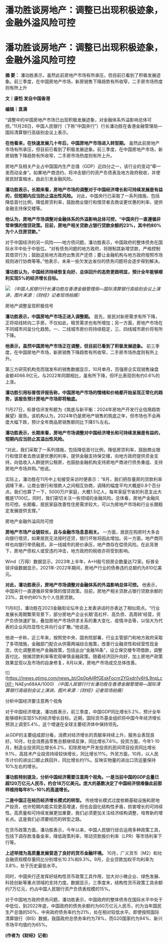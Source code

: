 # 潘功胜谈房地产：调整已出现积极迹象，金融外溢风险可控

# 潘功胜谈房地产：调整已出现积极迹象，金融外溢风险可控

**摘 要：**
潘功胜表示，虽然此前房地产市场有所承压，但目前已看到了积极发展迹象。前三季度，在中国房地产市场，新房销售下降趋势有所收窄，二手房市场热度则有所上升

**文｜康恺 发自中国香港**

**编辑｜袁满**

“调整中的中国房地产市场已出现积极发展迹象，对金融体系外溢影响总体可控。”11月28日，中国人民银行（下称“中国央行”）行长潘功胜在香港金融管理局—国际清算银行高级别会议上表示。

**在他看来，在快速发展几十年后，中国房地产市场进入转型期。**
虽然此前房地产市场有所承压，但目前已看到了积极发展迹象。前三季度，在中国房地产市场，新房销售下降趋势有所收窄，二手房市场热度则有所上升。

房地产及相关产业占中国国内生产总值（GDP）近四分之一，该行业的变动“牵一发而动全身”。如果地产商违约，将冲击银行的资产负债表及地方政府税收，并使居民财富缩水，由此引发金融风险。

**潘功胜表示，长期来看，房地产市场的调整对于中国经济增长和可持续发展是有益的，但短期内应当防止溢出性风险。**
对此，中国央行已采取了一系列措施，包括降低首付比例，降低房贷利率，鼓励商业银行和借贷者去商谈更优惠的利率，提供金融支持保交楼等。

**他认为，房地产市场调整对金融体系的外溢影响总体可控，“中国央行一直遵循非常审慎的借贷政策。目前，房地产相关贷款占银行贷款余额的23%，其中约80%为个人住房贷款。”**

对于中国经济的另一风险——地方债问题，潘功胜表示，中国政府的整体债务在国际水平中处于中低位。“对有债务问题的地方政府，将限制其新增贷款，严格控制其借贷行为；鼓励这些地方政府出售资产还债；要让金融机构与地方政府按照市场规则进行协商等等。”他表示，未来一些欠发达省份的债务问题将会逐步得到解决。

**潘功胜认为，中国经济持续恢复向好、总体回升的态势更趋明显，预计全年能够顺利实现5%的经济增长目标。**

![](https://inews.gtimg.com/news_bt/OBXAe1eBPtNq6zzNoG7CUXna_A2EJC3a54MvdRioei1AgAA/1000)
_（中国人民银行行长潘功胜在香港金融管理局—国际清算银行高级别会议上演讲，图片来源：《财经》记者现场拍摄）_

房地产调整呈现积极信号

**潘功胜表示，中国房地产市场正进入调整期。**
首先，居民对新房需求有所下降，正将视线转向二手房。不仅如此，租赁需求也有所增加；另一方面，房地产市场在不同城市间呈分化趋势。一、二线城市房价将持续稳定，三、四线城市房价将有所下降。

**他表示，虽然中国房地产市场正在调整，但目前已看到了积极发展迹象。** 前三季度，在中国房地产市场，新房销售下降趋势有所收窄，二手房市场热度则有所上升。

第三方研究机构克而瑞发布的销售数据显示，10月单月，百强房企实现销售操盘金额4066.9亿元，与2022年同期相比，虽有所下降，但环比表现则有约0.6%的上涨。

**潘功胜引用标普信评报告称，中国房地产市场的情绪和价格都开始呈现正常化的趋势，该报告预计房地产市场即将触底。**

11月27日，标普信评发布题为《筑底与新平衡：2024年房地产开发行业信用趋势展望》报告。该机构认为，2024年仍是房地产销售的筑底之年，但市场也不会再度大幅下跌，预计全年商品房销售额同比下降5%左右。

**潘功胜表示，长期来看，房地产市场调整对中国经济增长和可持续发展是有益的，短期内应当防止其溢出性风险。**

“对此，我们采取了一系列措施，包括降低首付比例，降低房贷利率，鼓励商业银行和借贷者去商谈更优惠的利率，提供金融支持保交楼，向地方政府提供资金支持，向低收入人群提供公租房，也鼓励金融机构支持房地产商进行债务重组、支持房地产市场并购。”他说。

实际上，潘功胜在11月中上旬接受采访时便表示：“8月，我们把存量房的贷款利率调降下来，让商业银行和借款人之间相互协商，调降的幅度平均大概是0.8个百分点。我们也算了一下，5000万户家庭，大概1.5亿人，每年家庭节省的利息支出大概是1700亿。同时，我们密切关注一些领域的金融风险。总体看，房地产金融风险可控。长期看，居民家庭改善性住房需求较大，可以为房地产市场和行业长期稳定发展提供支撑。”

房地产金融外溢风险可控

**房地产市场产业链较长，且与金融市场息息相关。**
一方面，居民在购房时大多会向银行借贷，如果居民无法按时还贷，银行坏账将因此增加。另一方面，地产商同样也向银行举债融资。非一线城市的房价承压，地产商存在偿债风险。在此背景下，房地产债权人或受违约冲击，地方政府的税收亦将受到影响。

Wind（万得）数据显示，2023年上半年，A+H股亏损房企数量达72家。标普全球评级数据显示，2021年-2022年期间，房地产行业的债券违约总额约为810亿美元。

**对此，潘功胜表示，房地产市场调整对金融体系的外溢影响总体可控。**
他表示，中国央行一直遵循非常审慎的借贷政策。目前，房地产相关贷款占银行贷款余额的23%，其中约80%为个人住房贷款。

11月8日，潘功胜在2023金融街论坛年会上发表讲话时亦表达了相似观点。“行业发展长周期繁荣背景下，部分房地产企业长期‘高杠杆、高负债、高周转’经营，资产负债快速扩张，叠加房地产市场供求关系的重大变化、疫情冲击等，以恒大为代表的企业风险显性化并向行业扩散。”他说道。

他进一步称，近三年来，按照党中央、国务院部署，行业主管部门和地方政府采取了多项措施，金融部门配合从供需两端综合施策，改善行业融资性和经营性现金流，优化调整房地产金融政策，包括出台“金融16条”，设立保交楼专项借款，调整首付比、按揭贷款利率等宏观审慎金融政策。随着经济回升向好，加上房地产政策效果显现以及市场的自身修复，8月以来，房地产市场成交总体改善。

![](https://inews.gtimg.com/news_bt/Op0pAjlRfGEskFocnr2YGxdn1y6HL9npLclXF-
NAEyn68AA/1000) _（中国人民银行行长潘功胜在香港金融管理局—国际清算银行高级别会议上演讲。图片来源：《财经》记者现场拍摄）_

分析中国经济要注意两个视角

对于中国经济增速，潘功胜表示，前三季度，中国GDP同比增长5.2%，预计全年能够顺利实现5%的经济增长目标。近期，国际货币基金组织将中国今年经济增长预测上调至5.4%，这个增速在全球主要经济体中保持领先。

从GDP的主要组成部分看，消费对经济增长的贡献率持续上升，服务业表现良好。10月，社会消费品零售总额继续反弹，同比增长7.6%。投资方面，今年1-10月，制造业投资同比增长6.2%，扣除房地产开发投资的民间项目投资同比增长9.1%，高技术产业投资持续较快增长，同比增长11%。外贸方面，10月，以人民币计价的进出口额止跌回升，同比增长约1%。反映实物量的进出口货运量保持10%左右的增长。

**潘功胜特别提及，分析中国经济需要注意两个视角。一是当前中国的GDP总量已超120万亿元人民币，约合18万亿美元。庞大的基数决定了中国经济很难像此前那样维持每年8%-10%的高速增长。**

**二是中国正在经历经济增长模式的转型。**
传统增长模式过度依赖基础设施和房地产投资，也许短期内能实现更高增速，但也会固化结构性矛盾，损害增长的可持续性。高质量和可持续发展更加重要，我们必须更加关注经济结构调整，培育新的增长点。这是我们必须要经历的转型之路。

在货币政策方面，潘功胜表示，今年以来，中国人民银行综合运用多种政策工具，包括下调存款准备金率，降低政策利率，带动贷款报价利率（LPR）等市场利率下行等。

**上述举措为高质量发展营造了良好的货币金融环境。**
10月，广义货币（M2）和社会融资规模存量同比分别增长10.3%和9.3%。9月，企业贷款加权平均利率为3.8%，处于历史最低水平。

同时，中国央行还发挥好结构性货币政策工具作用，加大对小微企业、绿色发展、科技创新等重点领域的支持力度。数据显示，三季度末，结构性货币政策工具余额约7万亿元，约占中国人民银行资产负债表规模的15%。

对于中国地方政府债务问题，潘功胜表示，中国政府的整体债务在国际水平中处于中低位，到2022年底，中国政府的债务余额约为60万亿元人民币，约为当年国民生产总值的50%，中央政府债务率约为21%，处在相对较低水平。即使按照国际清算银行（BIS）数据，我国政府总债务率约为78%，而G20国家约为94%、新兴市场平均值约为65%。

**(作者为《财经》记者)**

